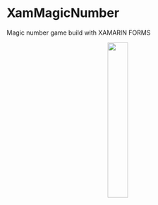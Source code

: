 # XamMagicNumber
Magic number game build with XAMARIN FORMS 
<p align="center">
<img src="/Demo/DemoMagicNumber.GIF" width="30%" /> 
</p>
